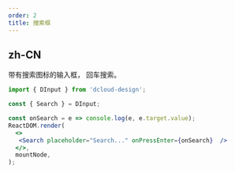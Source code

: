 ```yaml
---
order: 2
title: 搜索框
---
```


## zh-CN

带有搜索图标的输入框， 回车搜索。


```jsx
import { DInput } from 'dcloud-design';

const { Search } = DInput;

const onSearch = e => console.log(e, e.target.value);
ReactDOM.render(
  <>
   <Search placeholder="Search..." onPressEnter={onSearch}  />
  </>,
  mountNode,
);
```
